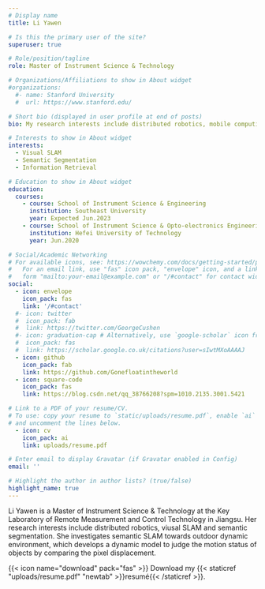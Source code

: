 ```yaml
---
# Display name
title: Li Yawen

# Is this the primary user of the site?
superuser: true

# Role/position/tagline
role: Master of Instrument Science & Technology

# Organizations/Affiliations to show in About widget
#organizations:
  #- name: Stanford University
  #  url: https://www.stanford.edu/

# Short bio (displayed in user profile at end of posts)
bio: My research interests include distributed robotics, mobile computing and programmable matter.

# Interests to show in About widget
interests:
  - Visual SLAM
  - Semantic Segmentation
  - Information Retrieval

# Education to show in About widget
education:
  courses:
    - course: School of Instrument Science & Engineering
      institution: Southeast University
      year: Expected Jun.2023
    - course: School of Instrument Science & Opto-electronics Engineering
      institution: Hefei University of Technology
      year: Jun.2020

# Social/Academic Networking
# For available icons, see: https://wowchemy.com/docs/getting-started/page-builder/#icons
#   For an email link, use "fas" icon pack, "envelope" icon, and a link in the
#   form "mailto:your-email@example.com" or "/#contact" for contact widget.
social:
  - icon: envelope
    icon_pack: fas
    link: '/#contact'
  #- icon: twitter
  #  icon_pack: fab
  #  link: https://twitter.com/GeorgeCushen
  #- icon: graduation-cap # Alternatively, use `google-scholar` icon from `ai` icon pack
  #  icon_pack: fas
  #  link: https://scholar.google.co.uk/citations?user=sIwtMXoAAAAJ
  - icon: github
    icon_pack: fab
    link: https://github.com/Gonefloatintheworld
  - icon: square-code
    icon_pack: fas
    link: https://blog.csdn.net/qq_38766208?spm=1010.2135.3001.5421

# Link to a PDF of your resume/CV.
# To use: copy your resume to `static/uploads/resume.pdf`, enable `ai` icons in `params.toml`,
# and uncomment the lines below.
  - icon: cv
    icon_pack: ai
    link: uploads/resume.pdf

# Enter email to display Gravatar (if Gravatar enabled in Config)
email: ''

# Highlight the author in author lists? (true/false)
highlight_name: true
---
```


Li Yawen is a Master of Instrument Science & Technology at the Key Laboratory of Remote Measurement and Control Technology in Jiangsu. Her research interests include distributed robotics, viusal SLAM and semantic segmentation. She investigates semantic SLAM towards outdoor dynamic environment, which develops a dynamic model to judge the motion status of objects by comparing the pixel displacement.

{{< icon name="download" pack="fas" >}} Download my {{< staticref "uploads/resume.pdf" "newtab" >}}resumé{{< /staticref >}}.
